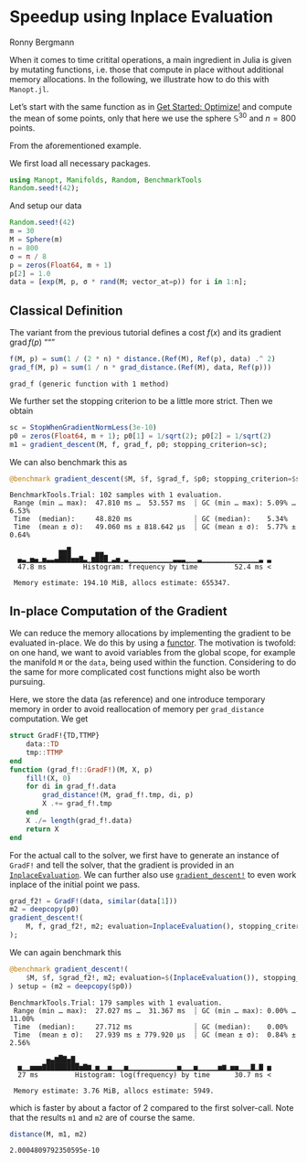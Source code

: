 # Speedup using Inplace Evaluation
Ronny Bergmann

When it comes to time critital operations, a main ingredient in Julia is given by
mutating functions, i.e. those that compute in place without additional memory
allocations. In the following, we illustrate how to do this with `Manopt.jl`.

Let’s start with the same function as in [Get Started: Optimize!](https://manoptjl.org/stable/tutorials/Optimize!.html)
and compute the mean of some points, only that here we use the sphere $\mathbb S^{30}$
and $n=800$ points.

From the aforementioned example.

We first load all necessary packages.

``` julia
using Manopt, Manifolds, Random, BenchmarkTools
Random.seed!(42);
```

And setup our data

``` julia
Random.seed!(42)
m = 30
M = Sphere(m)
n = 800
σ = π / 8
p = zeros(Float64, m + 1)
p[2] = 1.0
data = [exp(M, p, σ * rand(M; vector_at=p)) for i in 1:n];
```

## Classical Definition

The variant from the previous tutorial defines a cost $f(x)$ and its gradient $\operatorname{grad}f(p)$
““”

``` julia
f(M, p) = sum(1 / (2 * n) * distance.(Ref(M), Ref(p), data) .^ 2)
grad_f(M, p) = sum(1 / n * grad_distance.(Ref(M), data, Ref(p)))
```

    grad_f (generic function with 1 method)

We further set the stopping criterion to be a little more strict. Then we obtain

``` julia
sc = StopWhenGradientNormLess(3e-10)
p0 = zeros(Float64, m + 1); p0[1] = 1/sqrt(2); p0[2] = 1/sqrt(2)
m1 = gradient_descent(M, f, grad_f, p0; stopping_criterion=sc);
```

We can also benchmark this as

``` julia
@benchmark gradient_descent($M, $f, $grad_f, $p0; stopping_criterion=$sc)
```

    BenchmarkTools.Trial: 102 samples with 1 evaluation.
     Range (min … max):  47.810 ms …  53.557 ms  ┊ GC (min … max): 5.09% … 6.53%
     Time  (median):     48.820 ms               ┊ GC (median):    5.34%
     Time  (mean ± σ):   49.060 ms ± 818.642 μs  ┊ GC (mean ± σ):  5.77% ± 0.64%

                ▅▅█      ▃▃                                         
      ▄▃▁▅▄▁▅▃▃▄███▅▅▇▃▁▆███▁▃▅▁▃▁▁▁▁▁▁▁▁▁▁▁▃▃▃▁▁▁▃▁▁▁▁▁▁▁▁▁▁▁▁▁▁▃ ▃
      47.8 ms         Histogram: frequency by time         52.4 ms <

     Memory estimate: 194.10 MiB, allocs estimate: 655347.

## In-place Computation of the Gradient

We can reduce the memory allocations by implementing the gradient to be evaluated in-place.
We do this by using a [functor](https://docs.julialang.org/en/v1/manual/methods/#Function-like-objects).
The motivation is twofold: on one hand, we want to avoid variables from the global scope,
for example the manifold `M` or the `data`, being used within the function.
Considering to do the same for more complicated cost functions might also be worth pursuing.

Here, we store the data (as reference) and one introduce temporary memory in order to avoid
reallocation of memory per `grad_distance` computation. We get

``` julia
struct GradF!{TD,TTMP}
    data::TD
    tmp::TTMP
end
function (grad_f!::GradF!)(M, X, p)
    fill!(X, 0)
    for di in grad_f!.data
        grad_distance!(M, grad_f!.tmp, di, p)
        X .+= grad_f!.tmp
    end
    X ./= length(grad_f!.data)
    return X
end
```

For the actual call to the solver, we first have to generate an instance of `GradF!`
and tell the solver, that the gradient is provided in an [`InplaceEvaluation`](https://manoptjl.org/stable/plans/objective/#Manopt.InplaceEvaluation).
We can further also use [`gradient_descent!`](https://manoptjl.org/stable/solvers/gradient_descent/#Manopt.gradient_descent!) to even work inplace of the initial point we pass.

``` julia
grad_f2! = GradF!(data, similar(data[1]))
m2 = deepcopy(p0)
gradient_descent!(
    M, f, grad_f2!, m2; evaluation=InplaceEvaluation(), stopping_criterion=sc
);
```

We can again benchmark this

``` julia
@benchmark gradient_descent!(
    $M, $f, $grad_f2!, m2; evaluation=$(InplaceEvaluation()), stopping_criterion=$sc
) setup = (m2 = deepcopy($p0))
```

    BenchmarkTools.Trial: 179 samples with 1 evaluation.
     Range (min … max):  27.027 ms …  31.367 ms  ┊ GC (min … max): 0.00% … 11.00%
     Time  (median):     27.712 ms               ┊ GC (median):    0.00%
     Time  (mean ± σ):   27.939 ms ± 779.920 μs  ┊ GC (mean ± σ):  0.84% ±  2.56%

             ▄▃▆█▇▄▇                                                
      ▅▁▁▅▅▅▇████████▅▇▆▁▅▁▁▅▁▁▁▅▁▁▁▁▁▁▁▁▁▁▁▁▅▁▁▁▅▁▁▁▁▁▅▆▁▅▅▁▁▁▇▁▇ ▅
      27 ms         Histogram: log(frequency) by time      30.7 ms <

     Memory estimate: 3.76 MiB, allocs estimate: 5949.

which is faster by about a factor of 2 compared to the first solver-call.
Note that the results `m1` and `m2` are of course the same.

``` julia
distance(M, m1, m2)
```

    2.0004809792350595e-10
